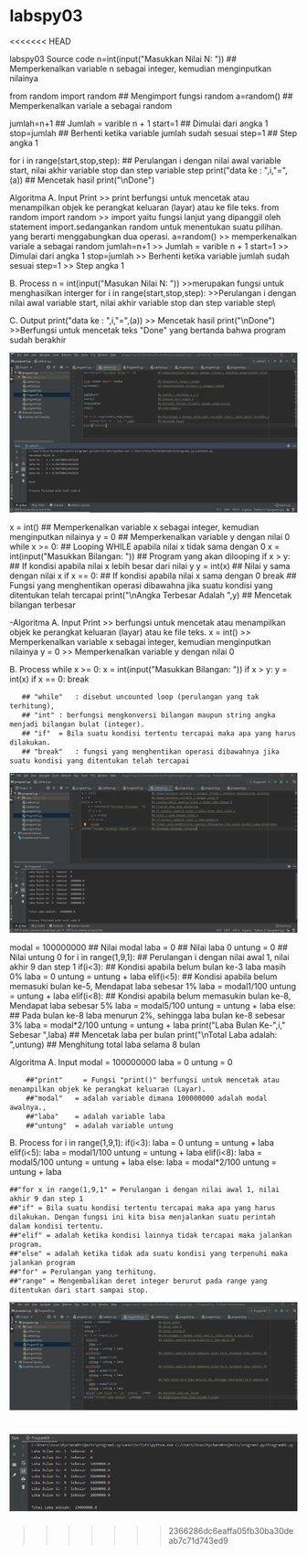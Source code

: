 # labspy03
<<<<<<< HEAD
   
  labspy03
Source code
n=int(input("Masukkan Nilai N: ")) ## Memperkenalkan variable n sebagai integer, kemudian menginputkan nilainya

from random import random ## Mengimport fungsi random a=random() ## Memperkenalkan variale a sebagai random

jumlah=n+1 ## Jumlah = varible n + 1 start=1 ## Dimulai dari angka 1 stop=jumlah ## Berhenti ketika variable jumlah sudah sesuai step=1 ## Step angka 1

for i in range(start,stop,step): ## Perulangan i dengan nilai awal variable start, nilai akhir variable stop dan step variable step print("data ke : ",i,"=",(a)) ## Mencetak hasil print("\nDone")

Algoritma
A. Input Print >> print berfungsi untuk mencetak atau menampilkan objek ke perangkat keluaran (layar) atau ke file teks. from random import random >> import yaitu fungsi lanjut yang dipanggil oleh statement import.sedangankan random untuk menentukan suatu pilihan. yang berarti menggabungkan dua operasi. a=random() >> memperkenalkan variale a sebagai random jumlah=n+1 >> Jumlah = varible n + 1 start=1 >> Dimulai dari angka 1 stop=jumlah >> Berhenti ketika variable jumlah sudah sesuai step=1 >> Step angka 1

B. Process n = int(input("Masukan Nilai N: ")) >>merupakan fungsi untuk menghasilkan interger for i in range(start,stop,step): >>Perulangan i dengan nilai awal variable start, nilai akhir variable stop dan step variable step\

C. Output print("data ke : ",i,"=",(a)) >> Mencetak hasil print("\nDone") >>Berfungsi untuk mencetak teks "Done" yang bertanda bahwa program sudah berakhir

![input/output](https://github.com/ikmalriyan21/labspy03/blob/master/Gambar/Latihan1py.png)




x = int() ## Memperkenalkan variable x sebagai integer, kemudian menginputkan nilainya y = 0 ## Memperkenalkan variable y dengan nilai 0 while x >= 0: ## Looping WHILE apabila nilai x tidak sama dengan 0 x = int(input("Masukkan Bilangan: ")) ## Program yang akan dilooping if x > y: ## If kondisi apabila nilai x lebih besar dari nilai y y = int(x) ## Nilai y sama dengan nilai x if x == 0: ## If kondisi apabila nilai x sama dengan 0 break ## Fungsi yang menghentikan operasi dibawahna jika suatu kondisi yang ditentukan telah tercapai print("\nAngka Terbesar Adalah ",y) ## Mencetak bilangan terbesar

-Algoritma
A. Input Print >> berfungsi untuk mencetak atau menampilkan objek ke perangkat keluaran (layar) atau ke file teks. x = int() >> Memperkenalkan variable x sebagai integer, kemudian menginputkan nilainya y = 0 >> Memperkenalkan variable y dengan nilai 0

B. Process while x >= 0: x = int(input("Masukkan Bilangan: ")) if x > y: y = int(x) if x == 0: break

       ## "while"	: disebut uncounted loop (perulangan yang tak terhitung),
       ## "int"	: berfungsi mengkonversi bilangan maupun string angka menjadi bilangan bulat (integer).
       ## "if"	= Bila suatu kondisi tertentu tercapai maka apa yang harus dilakukan.
       ## "break"	: fungsi yang menghentikan operasi dibawahnya jika suatu kondisi yang ditentukan telah tercapai 


![input/output](https://github.com/ikmalriyan21/labspy03/blob/master/Gambar/Latihan2py.png)



modal = 100000000 ## Nilai modal laba = 0 ## Nilai laba 0 untung = 0 ## Nilai untung 0 for i in range(1,9,1): ## Perulangan i dengan nilai awal 1, nilai akhir 9 dan step 1 if(i<3): ## Kondisi apabila belum bulan ke-3 laba masih 0% laba = 0 untung = untung + laba elif(i<5): ## Kondisi apabila belum memasuki bulan ke-5, Mendapat laba sebesar 1% laba = modal1/100 untung = untung + laba elif(i<8): ## Kondisi apabila belum memasukin bulan ke-8, Mendapat laba sebesar 5% laba = modal5/100 untung = untung + laba else: ## Pada bulan ke-8 laba menurun 2%, sehingga laba bulan ke-8 sebesar 3% laba = modal*2/100 untung = untung + laba print("Laba Bulan Ke-",i," Sebesar ",laba) ## Mencetak laba per bulan print("\nTotal Laba adalah: ",untung) ## Menghitung total laba selama 8 bulan

Algoritma
A. Input modal = 100000000 laba = 0 untung = 0

        ##"print"	  = Fungsi "print()" berfungsi untuk mencetak atau menampilkan objek ke perangkat keluaran (Layar).
        ##"modal"   = adalah variable dimana 100000000 adalah modal awalnya.,
        ##"laba"    = adalah variable laba
        ##"untung"  = adalah variable untung
B. Process for i in range(1,9,1): if(i<3): laba = 0 untung = untung + laba elif(i<5): laba = modal1/100 untung = untung + laba elif(i<8): laba = modal5/100 untung = untung + laba else: laba = modal*2/100 untung = untung + laba

    ##"for x in range(1,9,1" = Perulangan i dengan nilai awal 1, nilai akhir 9 dan step 1
    ##"if" = Bila suatu kondisi tertentu tercapai maka apa yang harus dilakukan. Dengan fungsi ini kita bisa menjalankan suatu perintah dalam kondisi tertentu. 
    ##"elif" = adalah ketika kondisi lainnya tidak tercapai maka jalankan program.
    ##"else" = adalah ketika tidak ada suatu kondisi yang terpenuhi maka jalankan program
    ##"for"	= Perulangan yang terhitung.
    ##"range" = Mengembalikan deret integer berurut pada range yang ditentukan dari start sampai stop.



![input/output](https://github.com/ikmalriyan21/labspy03/blob/master/Gambar/Program01py.png)


![input/output](https://github.com/ikmalriyan21/labspy03/blob/master/Gambar/Program1.png)
=======

>>>>>>> 2366286dc6eaffa05fb30ba30deab7c71d743ed9
